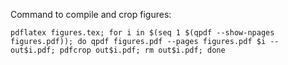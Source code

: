 Command to compile and crop figures:
```
pdflatex figures.tex; for i in $(seq 1 $(qpdf --show-npages figures.pdf)); do qpdf figures.pdf --pages figures.pdf $i -- out$i.pdf; pdfcrop out$i.pdf; rm out$i.pdf; done
```
